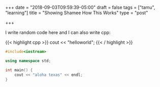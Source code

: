 +++
date = "2018-09-03T09:59:39-05:00"
draft = false
tags = ["tamu", "learning"]
title = "Showing Shamee How This Works"
type = "post"

+++

I write random code here and I can also write cpp:

{{< highlight cpp >}}
cout << "helloworld";
{{< / highlight >}}

```cpp
#include<iostream>

using namespace std;

int main() {
    cout << "aloha texas" << endl;
}
```

